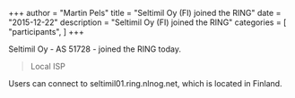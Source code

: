+++
author = "Martin Pels"
title = "Seltimil Oy (FI) joined the RING"
date = "2015-12-22"
description = "Seltimil Oy (FI) joined the RING"
categories = [
    "participants",
]
+++

Seltimil Oy - AS 51728 - joined the RING today.

> Local ISP

Users can connect to seltimil01.ring.nlnog.net, which is located in Finland.


